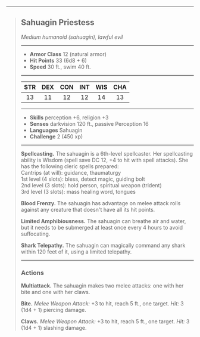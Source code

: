 ***
> ## Sahuagin Priestess
> *Medium humanoid (sahuagin), lawful evil*
> 
> ***
> 
> - **Armor Class** 12 (natural armor)
> - **Hit Points** 33 (6d8 + 6)
> - **Speed** 30 ft., swim 40 ft.
> 
> ***
> 
> |STR|DEX|CON|INT|WIS|CHA|
> |:---:|:---:|:---:|:---:|:---:|:---:|
> |13|11|12|12|14|13|
> 
> ***
> 
> - **Skills** perception +6, religion +3
> - **Senses** darkvision 120 ft., passive Perception 16
> - **Languages** Sahuagin
> - **Challenge** 2 (450 xp)
> 
> ***
> 
> **Spellcasting.** The sahuagin is a 6th-level spellcaster. Her spellcasting ability is Wisdom (spell save DC 12, +4 to hit with spell attacks). She has the following cleric spells prepared:  
> Cantrips (at will): guidance, thaumaturgy  
> 1st level (4 slots): bless, detect magic, guiding bolt  
> 2nd level (3 slots): hold person, spiritual weapon (trident)  
> 3rd level (3 slots): mass healing word, tongues
> 
> **Blood Frenzy.** The sahuagin has advantage on melee attack rolls against any creature that doesn't have all its hit points.
> 
> **Limited Amphibiousness.** The sahuagin can breathe air and water, but it needs to be submerged at least once every 4 hours to avoid suffocating.
> 
> **Shark Telepathy.** The sahuagin can magically command any shark within 120 feet of it, using a limited telepathy.
> 
> ***
> 
> ### Actions
> **Multiattack.** The sahuagin makes two melee attacks: one with her bite and one with her claws.
> 
> **Bite.** *Melee Weapon Attack:* +3 to hit, reach 5 ft., one target. *Hit:* 3 (1d4 + 1) piercing damage.
> 
> **Claws.** *Melee Weapon Attack:* +3 to hit, reach 5 ft., one target. *Hit:* 3 (1d4 + 1) slashing damage.